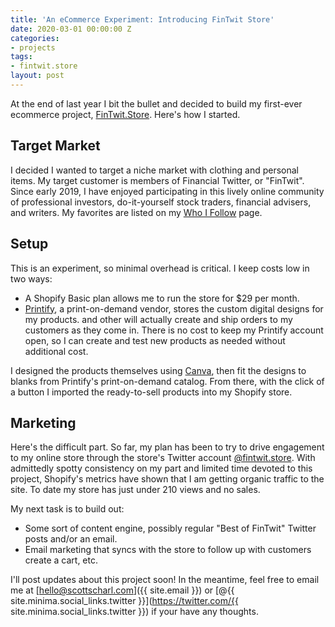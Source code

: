 ```yaml
---
title: 'An eCommerce Experiment: Introducing FinTwit Store'
date: 2020-03-01 00:00:00 Z
categories:
- projects
tags:
- fintwit.store
layout: post
---
```


At the end of last year I bit the bullet and decided to build my first-ever ecommerce project, [FinTwit.Store](https://fintwit.store "check out Fintwit.store"). Here's how I started.

## Target Market
I decided I wanted to target a niche market with clothing and personal items. My target customer is members of Financial Twitter, or "FinTwit". Since early 2019, I have enjoyed participating in this lively online community of professional investors, do-it-yourself stock traders, financial advisers, and writers. My favorites are listed on my [Who I Follow](/who-i-follow) page.

## Setup
This is an experiment, so minimal overhead is critical. I keep costs low in two ways:
* A Shopify Basic plan allows me to run the store for $29 per month.
* [Printify](https://printify.com), a print-on-demand vendor, stores the custom digital designs for my products. and other will actually create and ship orders to my customers as they come in. There is no cost to keep my Printify account open, so I can create and test new products as needed without additional cost.

I designed the products themselves using [Canva](https://canva.com), then fit the designs to blanks from Printify's print-on-demand catalog. From there, with the click of a button I imported the ready-to-sell products into my Shopify store.

## Marketing
Here's the difficult part. So far, my plan has been to try to drive engagement to my online store through the store's Twitter account [@fintwit.store](https://twitter.com/fintwitstore). With admittedly spotty consistency on my part and limited time devoted to this project, Shopify's metrics have shown that I am getting organic traffic to the site. To date my store has just under 210 views and no sales.

My next task is to build out:
* Some sort of content engine, possibly regular "Best of FinTwit" Twitter posts and/or an email.
* Email marketing that syncs with the store to follow up with customers create a cart, etc.

I'll post updates about this project soon! In the meantime, feel free to email me at [hello@scottscharl.com]({{ site.email }}) or [@{{ site.minima.social_links.twitter }}](https://twitter.com/{{ site.minima.social_links.twitter }}) if your have any thoughts.

